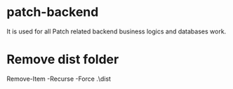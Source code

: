 # patch-backend
It is used for all Patch related backend business logics and databases work.

# Remove dist folder 
Remove-Item -Recurse -Force .\dist
